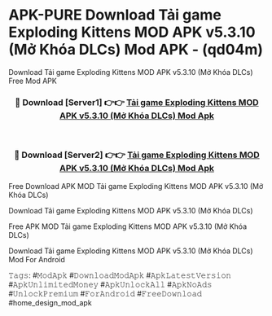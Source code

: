 # APK-PURE Download Tải game Exploding Kittens MOD APK v5.3.10 (Mở Khóa DLCs) Mod APK - (qd04m)
Download Tải game Exploding Kittens MOD APK v5.3.10 (Mở Khóa DLCs) Free Mod APK

<div align="center">
<h3>🔴 Download [Server1] 👉👉 <a href="https://apk-comot.site?title=Tải_game_Exploding_Kittens_MOD_APK_v5.3.10_(Mở_Khóa_DLCs)">Tải game Exploding Kittens MOD APK v5.3.10 (Mở Khóa DLCs) Mod Apk</a></h3><br>

<h3>🔴 Download [Server2] 👉👉 <a href="https://apk-comot.site?title=Tải_game_Exploding_Kittens_MOD_APK_v5.3.10_(Mở_Khóa_DLCs)">Tải game Exploding Kittens MOD APK v5.3.10 (Mở Khóa DLCs) Mod Apk</a></h3>
</div>


Free Download APK MOD Tải game Exploding Kittens MOD APK v5.3.10 (Mở Khóa DLCs)

Download Tải game Exploding Kittens MOD APK v5.3.10 (Mở Khóa DLCs) 

Free APK MOD Tải game Exploding Kittens MOD APK v5.3.10 (Mở Khóa DLCs) 

Download Tải game Exploding Kittens MOD APK v5.3.10 (Mở Khóa DLCs) Mod For Android

𝚃𝚊𝚐𝚜: #𝙼𝚘𝚍𝙰𝚙𝚔 #𝙳𝚘𝚠𝚗𝚕𝚘𝚊𝚍𝙼𝚘𝚍𝙰𝚙𝚔 #𝙰𝚙𝚔𝙻𝚊𝚝𝚎𝚜𝚝𝚅𝚎𝚛𝚜𝚒𝚘𝚗 #𝙰𝚙𝚔𝚄𝚗𝚕𝚒𝚖𝚒𝚝𝚎𝚍𝙼𝚘𝚗𝚎𝚢 #𝙰𝚙𝚔𝚄𝚗𝚕𝚘𝚌𝚔𝙰𝚕𝚕 #𝙰𝚙𝚔𝙽𝚘𝙰𝚍𝚜 #𝚄𝚗𝚕𝚘𝚌𝚔𝙿𝚛𝚎𝚖𝚒𝚞𝚖 #𝙵𝚘𝚛𝙰𝚗𝚍𝚛𝚘𝚒𝚍 #𝙵𝚛𝚎𝚎𝙳𝚘𝚠𝚗𝚕𝚘𝚊𝚍 #home_design_mod_apk